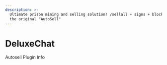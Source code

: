 ```yaml
---
description: >-
  Ultimate prison mining and selling solution! /sellall + signs + blocks2inv +
  the original "AutoSell"
---
```


# DeluxeChat

Autosell Plugin Info

